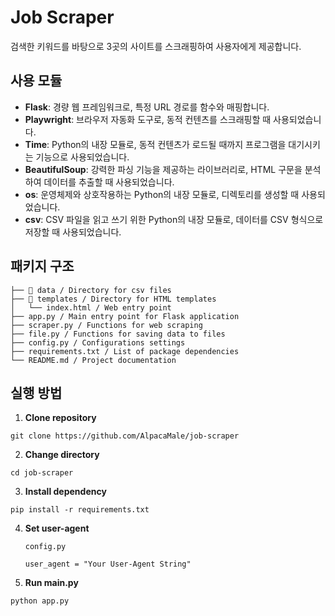 # Job Scraper

검색한 키워드를 바탕으로 3곳의 사이트를 스크래핑하여 사용자에게 제공합니다.

## 사용 모듈

- **Flask**: 경량 웹 프레임워크로, 특정 URL 경로를 함수와 매핑합니다.
- **Playwright**: 브라우저 자동화 도구로, 동적 컨텐츠를 스크래핑할 때 사용되었습니다.
- **Time**: Python의 내장 모듈로, 동적 컨텐츠가 로드될 때까지 프로그램을 대기시키는 기능으로 사용되었습니다.
- **BeautifulSoup**: 강력한 파싱 기능을 제공하는 라이브러리로, HTML 구문을 분석하여 데이터를 추출할 때 사용되었습니다.
- **os**: 운영체제와 상호작용하는 Python의 내장 모듈로, 디렉토리를 생성할 때 사용되었습니다.
- **csv**: CSV 파일을 읽고 쓰기 위한 Python의 내장 모듈로, 데이터를 CSV 형식으로 저장할 때 사용되었습니다.

## 패키지 구조

```
├── 📁 data / Directory for csv files
├── 📁 templates / Directory for HTML templates
│   └── index.html / Web entry point
├── app.py / Main entry point for Flask application
├── scraper.py / Functions for web scraping
├── file.py / Functions for saving data to files
├── config.py / Configurations settings
├── requirements.txt / List of package dependencies
└── README.md / Project documentation
```

## 실행 방법

1. **Clone repository**

```
git clone https://github.com/AlpacaMale/job-scraper
```

2. **Change directory**

```
cd job-scraper
```

3. **Install dependency**

```
pip install -r requirements.txt
```

4. **Set user-agent**

   `config.py`

   ```
   user_agent = "Your User-Agent String"
   ```

5. **Run main.py**

```
python app.py
```
